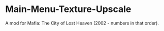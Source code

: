 # Main-Menu-Texture-Upscale
A mod for Mafia: The City of Lost Heaven (2002 - numbers in that order).
